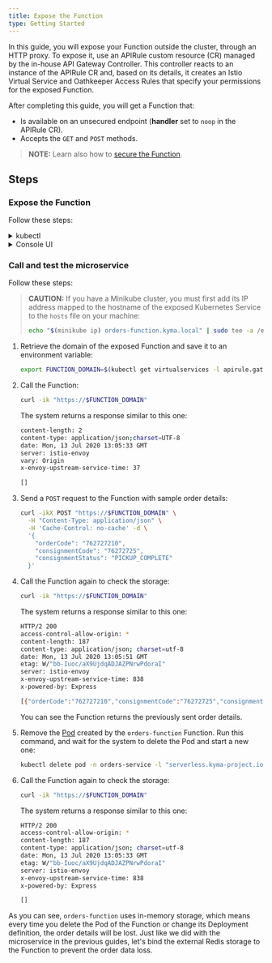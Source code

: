 ```yaml
---
title: Expose the Function
type: Getting Started
---
```


In this guide, you will expose your Function outside the cluster, through an HTTP proxy. To expose it, use an APIRule custom resource (CR) managed by the in-house API Gateway Controller. This controller reacts to an instance of the APIRule CR and, based on its details, it creates an Istio Virtual Service and Oathkeeper Access Rules that specify your permissions for the exposed Function.

After completing this guide, you will get a Function that:

- Is available on an unsecured endpoint (**handler** set to `noop` in the APIRule CR).
- Accepts the `GET` and `POST` methods.

> **NOTE:** Learn also how to [secure the Function](/components/api-gateway#tutorials-expose-and-secure-a-service-deploy-expose-and-secure-the-sample-resources).

## Steps

### Expose the Function

Follow these steps:

<div tabs name="steps" group="expose-function">
  <details>
  <summary label="kubectl">
  kubectl
  </summary>

1. Create an APIRule CR for the Function. It is exposed on port `80`, which is the default port of the [Service](/components/serverless/#architecture-architecture).

   ```bash
   kubectl apply -f https://raw.githubusercontent.com/kyma-project/kyma/master/docs/getting-started/assets/orders-function-api-rule.yaml
   ```

2. Check that the APIRule was created and has the status `OK`:

  ```bash
  kubectl get apirules orders-function -n orders-service -o=jsonpath='{.status.APIRuleStatus.code}'
  ```

3. Access the Function's external address:

   ```bash
   curl https://orders-function.{CLUSTER_DOMAIN}
   ```

    </details>
    <details>
    <summary label="console-ui">
    Console UI
    </summary>

1. From the drop-down list in the top navigation panel, select the `orders-service` Namespace.

2. Go to **Configuration** > **API Rules** in the left navigation panel and select **Create API Rule**.

3. In the **General settings** section:

    - Enter `orders-function` as the API Rule's **Name**.

    >**NOTE:** The APIRule CR can have a name different from that of the Function, but it is recommended that all related resources share common names.

    - Enter `orders-function` as **Hostname** to indicate the host on which you want to expose your Function.

    - Select `orders-function` as the **Service** that indicates the Function you want to expose.

4. In the **Access strategies** section, leave the default settings, with the `GET` and `POST` methods and the `noop` handler selected.

5. Select **Create** to confirm the changes.

    A message appears on the screen confirming that the changes were saved.

6. Once the pop-up box closes, check that you can access the Function by selecting the HTTPS link under the **Host** column of the new `orders-function` API Rule.

    </details>
</div>

### Call and test the microservice

Follow these steps:

> **CAUTION:** If you have a Minikube cluster, you must first add its IP address mapped to the hostname of the exposed Kubernetes Service to the `hosts` file on your machine:
>
> ```bash
> echo "$(minikube ip) orders-function.kyma.local" | sudo tee -a /etc/hosts
> ```

1. Retrieve the domain of the exposed Function and save it to an environment variable:

   ```bash
   export FUNCTION_DOMAIN=$(kubectl get virtualservices -l apirule.gateway.kyma-project.io/v1alpha1=orders-function.orders-service -n orders-service -o=jsonpath='{.items[*].spec.hosts[0]}')
   ```

2. Call the Function:

   ```bash
   curl -ik "https://$FUNCTION_DOMAIN"
   ```

   The system returns a response similar to this one:

   ```bash
   content-length: 2
   content-type: application/json;charset=UTF-8
   date: Mon, 13 Jul 2020 13:05:33 GMT
   server: istio-envoy
   vary: Origin
   x-envoy-upstream-service-time: 37

   []
   ```

3. Send a `POST` request to the Function with sample order details:

   ```bash
   curl -ikX POST "https://$FUNCTION_DOMAIN" \
     -H "Content-Type: application/json" \
     -H 'Cache-Control: no-cache' -d \
     '{
       "orderCode": "762727210",
       "consignmentCode": "76272725",
       "consignmentStatus": "PICKUP_COMPLETE"
     }'
   ```

4. Call the Function again to check the storage:

   ```bash
   curl -ik "https://$FUNCTION_DOMAIN"
   ```

   The system returns a response similar to this one:

   ```bash
   HTTP/2 200
   access-control-allow-origin: *
   content-length: 187
   content-type: application/json; charset=utf-8
   date: Mon, 13 Jul 2020 13:05:51 GMT
   etag: W/"bb-Iuoc/aX9UjdqADJAZPNrwPdoraI"
   server: istio-envoy
   x-envoy-upstream-service-time: 838
   x-powered-by: Express

   [{"orderCode":"762727210","consignmentCode":"76272725","consignmentStatus":"PICKUP_COMPLETE"}]
   ```

   You can see the Function returns the previously sent order details.

5. Remove the [Pod](https://kubernetes.io/docs/concepts/workloads/pods/) created by the `orders-function` Function. Run this command, and wait for the system to delete the Pod and start a new one:

   ```bash
   kubectl delete pod -n orders-service -l "serverless.kyma-project.io/function-name=orders-function"
   ```

6. Call the Function again to check the storage:

   ```bash
   curl -ik "https://$FUNCTION_DOMAIN"
   ```

   The system returns a response similar to this one:

   ```bash
   HTTP/2 200
   access-control-allow-origin: *
   content-length: 187
   content-type: application/json; charset=utf-8
   date: Mon, 13 Jul 2020 13:05:33 GMT
   etag: W/"bb-Iuoc/aX9UjdqADJAZPNrwPdoraI"
   server: istio-envoy
   x-envoy-upstream-service-time: 838
   x-powered-by: Express

   []
   ```

As you can see, `orders-function` uses in-memory storage, which means every time you delete the Pod of the Function or change its Deployment definition, the order details will be lost. Just like we did with the microservice in the previous guides, let's bind the external Redis storage to the Function to prevent the order data loss.
